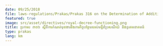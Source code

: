 ```yaml
---
date: 09/25/2018
file: laws-regulations/Prakas/Prakas 316 on the Determination of Additional Functions and Duties of the Department of Post and Telecommunications.pdf
featured: true
image: src/asset/directives/royal-decree-functioning.png
title: ប្រកាស ៣១៦​​ ស្តីពីការកំណត់មុខងារនិងភារកិច្ចបន្ថែមរបស់មន្ទីរប្រៃសណីយ៍ និងទូរគមនាគមន៍
type: prakas
lang: km
---
```

